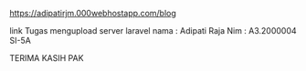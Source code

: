 https://adipatirjm.000webhostapp.com/blog

link Tugas mengupload server laravel
nama : Adipati Raja
Nim  : A3.2000004
SI-5A

TERIMA KASIH PAK